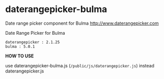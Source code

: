 # daterangepicker-bulma
Date range picker component for Bulma http://www.daterangepicker.com

Date Range Picker for Bulma

```
daterangepicker : 2.1.25 
bulma : 5.0.1
```

**HOW TO USE**

use daterangepicker-bulma.js (`/public/js/daterangepicker.js`) instead daterangepicker.js
